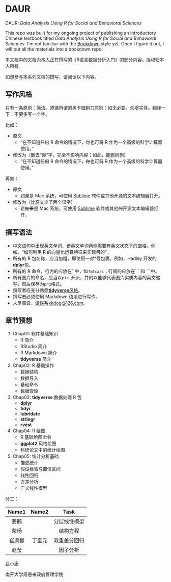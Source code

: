 # DAUR

DAUR: *Data Analysis Using R for Social and Behavioral Sciences*

This repo was built for my ongoing project of publishing an introductory Chinese textbook titled *Data Analysis Using R for Social and Behavioral Sciences*. I'm not familiar with the [Bookdown](https://bookdown.org/) style yet. Once I figure it out, I will put all the materials into a bookdown repo.

本文档中的文档为[本人](http://zfxy.nankai.edu.cn/xk)正在撰写的《R语言数据分析入门》的部分内容。版权归本人所有。

如想参与本系列文档的撰写，请阅读以下内容。

## 写作风格

只有一条原则：简洁。遵循所谓的奥卡姆剃刀原则：如无必要，勿增实体。翻译一下：不要多写一个字。

比如：

- 原文
    - “在不知道任何 R 命令的情况下，你也可将 R 作为一个高级的科学计算器使用。”
- 修改为（删去“你”字，完全不影响内容；如此，能删则删）
    - “在不知道任何 R 命令的情况下，~~你~~也可将 R 作为一个高级的科学计算器使用。”

再如：

- 原文
    - 如果是 Mac 系统，可使用 [Sublime](https://www.sublimetext.com/) 软件或其他开源的文本编辑器打开。
- 修改为（比原文少了两个汉字）
    - 若~~如果~~是 Mac 系统，可使用 [Sublime](https://www.sublimetext.com/) 软件或其他~~的~~开源文本编辑器打开。


## 撰写语法

- 中文语句中出现英文单词，该英文单词两侧需要有英文状态下的空格。例如，“如何利用 R 的向量化运算特征来实现目的”。
- 所有的 R 包名称，应当加粗，即使用一对\*号包裹。例如，Hadley 开发的**dplyr**包。
- 所有的 R 命令，行内的应放在\`\`中，如`?mtcars`；行间的应放在\`\`\` 和 \`\`\`中。
- 所有图片的命名，应当以`pic-`开头，并附以能够代表图片实质内容的英文缩写，然后保存为`png`格式。
- 撰写者应充分熟悉[**tidyverse**风格](http://style.tidyverse.org/)。
- 撰写者必须使用 Markdown 语法进行写作。
- 未尽事宜，请联系xkdog@126.com。


## 章节预想

1. Chap01: 软件基础知识
    - R 简介
    - RStudio 简介
    - R Markdown 简介
    - **tidyverse** 简介
1. Chap02: R 基础操作
    - 数据结构
    - 数据导入
    - 基础命令
    - 数据管理
1. Chap03: **tidyverse** 数据处理 R 包
    - **dplyr**
    - **tidyr**
    - **lubridate**
    - **stringr**
    - **rvest**
1. Chap04: R 绘图
    - R 基础绘图命令
    - **ggplot2** 风格绘图
    - 科研论文中的统计绘图
1. Chap05: 统计分析基础
    - 描述统计
    - 假设检验与置信区间
    - 线性回归
    - 方差分析
    - 广义线性模型


分工：


| Name1 | Name2 | Task |
|:---:|:---:|:---:|
|姜鹤| | 分层线性模型|
|荣杨| | 结构方程|
|崔虞馨|丁奎元 | 双重差分回归|
|赵莹| | 因子分析|


吕小康

南开大学周恩来政府管理学院
